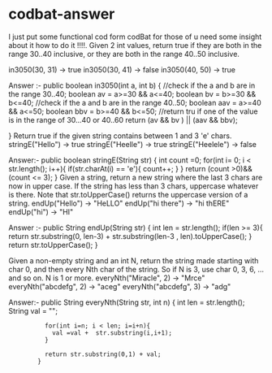 # codbat-answer
I just put some functional cod form codBat for those of u need some insight about it how to do it !!!!.
Given 2 int values, return true if they are both in the range 30..40 inclusive, or they are both in the range 40..50 inclusive.


in3050(30, 31) → true
in3050(30, 41) → false
in3050(40, 50) → true

Answer :-     public boolean in3050(int a, int b) {
              //check if the a and b are in the range 30..40;
              boolean av = a>=30 && a<=40;
              boolean bv = b>=30 && b<=40;
              //check if the a and b are in the range 40..50;
              boolean aav = a>=40 && a<=50;
              boolean bbv = b>=40 && b<=50;
              //return tru if one of the value is in the range of 30...40 or 40..60
              return (av && bv ) || (aav && bbv);
  
  
  
}
Return true if the given string contains between 1 and 3 'e' chars.
stringE("Hello") → true
stringE("Heelle") → true
stringE("Heelele") → false

Answer:-  public boolean stringE(String str) {
          int count =0;
          for(int i= 0; i < str.length(); i++){
            if(str.charAt(i) == 'e'){
              count++;
            }
          }
          return (count >0)&&(count <= 3);
        }
Given a string, return a new string where the last 3 chars are now in upper case. If the string has less than 3 chars, uppercase whatever is there. Note that str.toUpperCase() returns the uppercase version of a string.
endUp("Hello") → "HeLLO"
endUp("hi there") → "hi thERE"
endUp("hi") → "HI"

Answer :- public String endUp(String str) {
          int len = str.length();
          if(len >= 3){
            return str.substring(0, len-3) + str.substring(len-3 , len).toUpperCase();
          }
            return str.toUpperCase();
        }



Given a non-empty string and an int N, return the string made starting with char 0, and then every Nth char of the string. So if N is 3, use char 0, 3, 6, ... and so on. N is 1 or more.
everyNth("Miracle", 2) → "Mrce"
everyNth("abcdefg", 2) → "aceg"
everyNth("abcdefg", 3) → "adg"

Answer:-  public String everyNth(String str, int n) {
              int len = str.length();
              String val = "";

              for(int i=n; i < len; i=i+n){
                val =val +  str.substring(i,i+1);
              }

              return str.substring(0,1) + val;
            }


